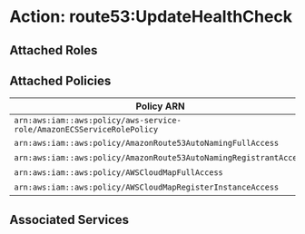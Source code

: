 # Action: route53:UpdateHealthCheck

## Attached Roles

## Attached Policies

| Policy ARN | Policy Name |
|------------|-------------|
| `arn:aws:iam::aws:policy/aws-service-role/AmazonECSServiceRolePolicy` | [AmazonECSServiceRolePolicy](../policies.md#amazonecsservicerolepolicy) |
| `arn:aws:iam::aws:policy/AmazonRoute53AutoNamingFullAccess` | [AmazonRoute53AutoNamingFullAccess](../policies.md#amazonroute53autonamingfullaccess) |
| `arn:aws:iam::aws:policy/AmazonRoute53AutoNamingRegistrantAccess` | [AmazonRoute53AutoNamingRegistrantAccess](../policies.md#amazonroute53autonamingregistrantaccess) |
| `arn:aws:iam::aws:policy/AWSCloudMapFullAccess` | [AWSCloudMapFullAccess](../policies.md#awscloudmapfullaccess) |
| `arn:aws:iam::aws:policy/AWSCloudMapRegisterInstanceAccess` | [AWSCloudMapRegisterInstanceAccess](../policies.md#awscloudmapregisterinstanceaccess) |

## Associated Services

